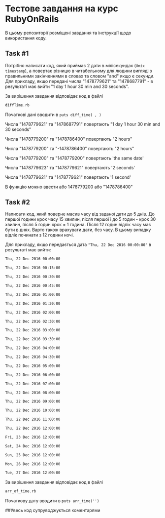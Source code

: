 ﻿# Тестове завдання на курс **RubyOnRails**

В цьому репозиторії розміщені завдання та інструкції щодо використання коду.

## Task #1

Потрібно написати код, який приймає 2 дати в мілісекундах (`Unix timestamp`), а повертає різницю в читабельному для людини вигляді з правильними закінченнями в словах та словом "and" якщо є секунди.
Для прикладу, якщо передані числа "1478779621" та "1478687791" - в результаті має вийти "1 day 1 hour 30 min and 30 seconds".

За вирішення завдання відповідає код в файлі 
```sh
diffTime.rb
```
Початкові дані вводити в `puts diff_time( , )`

Числа "1478779621" та "1478687791" повертають "1 day 1 hour 30 min and 30 seconds"

Числа "1478779200" та "1478786400" повертають "2 hours"

Числа "1478779200" та "-1478786400" повертають "2 hours"

Числа "1478779200" та "1478779200" повертають 'the same date'

Числа "1478779623" та "1478779621" повертають '2 seconds'

Числа "1478779621" та "1478779621" повертають '1 second'

В функцію можно ввести або 1478779200 або "1478786400"
  
## Task #2

Написати код, який поверне масив часу від заданої дати до 5 днів. До першої години крок часу 15 хвилин, після першої і до 5 годин - крок 30 хвилин, після 5 годин крок = 1 година. Після 12 годин відлік часу має бути в днях. Варто також врахувати дати, без часу. В цьому випадку відлік починати з 12 години ночі. 

Для прикладу, якщо передається дата `"Thu, 22 Dec 2016 00:00:00"` в результаті має вийти:
```sh
Thu, 22 Dec 2016 00:00:00

Thu, 22 Dec 2016 00:15:00

Thu, 22 Dec 2016 00:30:00

Thu, 22 Dec 2016 00:45:00

Thu, 22 Dec 2016 01:00:00

Thu, 22 Dec 2016 01:30:00

Thu, 22 Dec 2016 02:00:00

Thu, 22 Dec 2016 02:30:00

Thu, 22 Dec 2016 03:00:00

Thu, 22 Dec 2016 03:30:00

Thu, 22 Dec 2016 04:00:00

Thu, 22 Dec 2016 04:30:00

Thu, 22 Dec 2016 05:00:00

Thu, 22 Dec 2016 06:00:00

Thu, 22 Dec 2016 07:00:00

Thu, 22 Dec 2016 08:00:00

Thu, 22 Dec 2016 09:00:00

Thu, 22 Dec 2016 10:00:00

Thu, 22 Dec 2016 11:00:00

Thu, 22 Dec 2016 12:00:00

Fri, 23 Dec 2016 12:00:00

Sat, 24 Dec 2016 12:00:00

Sun, 25 Dec 2016 12:00:00

Mon, 26 Dec 2016 12:00:00

Tue, 27 Dec 2016 12:00:00
```
За вирішення завдання відповідає код в файлі 
```sh
arr_of_time.rb
```
Початкову дату вводити в `puts arr_time('')`

##Увесь код супруводжується коментарями